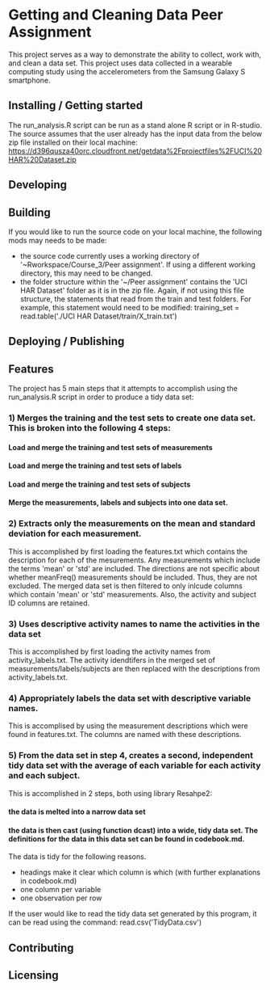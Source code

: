 # Getting and Cleaning Data Peer Assignment

This project serves as a way to demonstrate the ability to collect, work with, and clean a data set.  This project uses data collected in a wearable computing study using the accelerometers from the Samsung Galaxy S smartphone. 

## Installing / Getting started

The run_analysis.R script can be run as a stand alone R script or in R-studio.  The source assumes that the user already has the input data from the below zip file installed on their local machine:
https://d396qusza40orc.cloudfront.net/getdata%2Fprojectfiles%2FUCI%20HAR%20Dataset.zip

## Developing


## Building
If you would like to run the source code on your local machine, the following mods may needs to be made:
-  the source code currently uses a working directory of '~Rworkspace/Course_3/Peer assignment'.  If using a different working directory, this may need to be changed.
-  the folder structure within the '~/Peer assignment' contains the 'UCI HAR Dataset' folder as it is in the zip file.  Again, if not using this file structure, the statements that read from the train and test folders.  For example, this statement would need to be modified:
training_set = read.table('./UCI HAR Dataset/train/X_train.txt')


## Deploying / Publishing


## Features
The project has 5 main steps that it attempts to accomplish using the run_analysis.R script in order to produce a tidy data set:
### 1)  Merges the training and the test sets to create one data set.  This is broken into the following 4 steps:
#### Load and merge the training and test sets of measurements
#### Load and merge the training and test sets of labels
#### Load and merge the training and test sets of subjects
#### Merge the measurements, labels and subjects into one data set.  

### 2)  Extracts only the measurements on the mean and standard deviation for each measurement.
This is accomplished by first loading the features.txt which contains the description for each of the mesurements.  Any measurements which include the terms 'mean' or 'std' are included.  The directions are not specific about whether meanFreq() measurements should be included.  Thus, they are not excluded.
The merged data set is then filtered to only inlcude columns which contain 'mean' or 'std' measurements.  Also, the activity and subject ID columns are retained.

### 3)  Uses descriptive activity names to name the activities in the data set
This is accomplished by first loading the activity names from activity_labels.txt.  The activity idendtifers in the merged set of measurements/labels/subjects are then replaced with the descriptions from activity_labels.txt.

### 4)  Appropriately labels the data set with descriptive variable names.
This is accomplised by using the measurement descriptions which were found in features.txt.  The columns are named with these descriptions.

### 5)  From the data set in step 4, creates a second, independent tidy data set with the average of each variable for each activity and each subject.
This is accomplished in 2 steps, both using library Resahpe2:  
#### the data is melted into a narrow data set
#### the data is then cast (using function dcast) into a wide, tidy data set.  The definitions for the data in this data set can be found in codebook.md.
The data is tidy for the following reasons.
-  headings make it clear which column is which (with further explanations in codebook.md)
-  one column per variable
-  one observation per row

If the user would like to read the tidy data set generated by this program, it can be read using the command:
read.csv('TidyData.csv')

## Contributing


## Licensing

